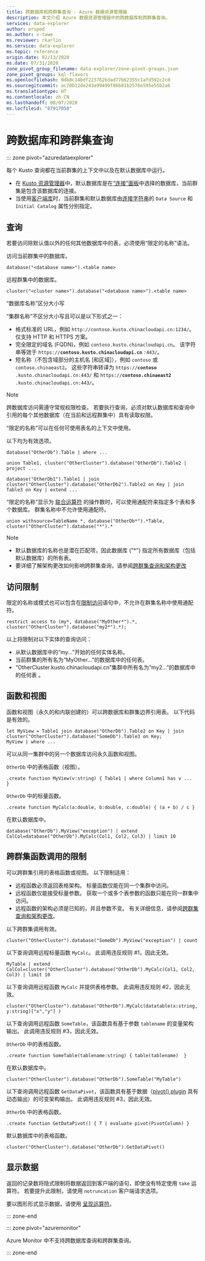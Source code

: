 ```yaml
---
title: 跨数据库和跨群集查询 - Azure 数据资源管理器
description: 本文介绍 Azure 数据资源管理器中的跨数据库和跨群集查询。
services: data-explorer
author: orspod
ms.author: v-tawe
ms.reviewer: rkarlin
ms.service: data-explorer
ms.topic: reference
origin.date: 02/13/2020
ms.date: 07/31/2020
zone_pivot_group_filename: data-explorer/zone-pivot-groups.json
zone_pivot_groups: kql-flavors
ms.openlocfilehash: 0db8c14bdf223762b3ad77b62355c1afd592c2c0
ms.sourcegitcommit: ac70b12de243a9949bf86b81b2576e595e55b2a6
ms.translationtype: HT
ms.contentlocale: zh-CN
ms.lasthandoff: 08/07/2020
ms.locfileid: "87917058"
---
```

# <a name="cross-database-and-cross-cluster-queries"></a>跨数据库和跨群集查询

::: zone pivot="azuredataexplorer"

每个 Kusto 查询都在当前群集的上下文中以及在默认数据库中运行。
* 在 [Kusto 资源管理器](../tools/kusto-explorer.md)中，默认数据库是在[“连接”面板](../tools/kusto-explorer.md#connections-panel)中选择的数据库，当前群集是包含该数据库的连接。
* 当使用[客户端库](../api/netfx/about-kusto-data.md)时，当前群集和默认数据库由[连接字符串](../api/connection-strings/kusto.md)的 `Data Source` 和 `Initial Catalog` 属性分别指定。

## <a name="queries"></a>查询
若要访问除默认值以外的任何其他数据库中的表，必须使用“限定的名称”语法。

访问当前群集中的数据库。

```kusto
database("<database name>").<table name>
```

远程群集中的数据库。
```kusto
cluster("<cluster name>").database("<database name>").<table name>
```

“数据库名称”区分大小写

“集群名称”不区分大小写且可以是以下形式之一：
   * 格式标准的 URL，例如 `http://contoso.kusto.chinacloudapi.cn:1234/`。 仅支持 HTTP 和 HTTPS 方案。
   * 完全限定的域名 (FQDN)，例如 `contoso.kusto.chinacloudapi.cn`。 该字符串等效于 `https://`**`contoso.kusto.chinacloudapi.cn`** `:443/`。
   * 短名称（不包含域部分的主机名 [和区域]），例如 `contoso` 或 `contoso.chinaeast2`。 这些字符串转译为 `https://`**`contoso`** `.kusto.chinacloudapi.cn:443/` 和 `https://`**`contoso.chinaeast2`** `.kusto.chinacloudapi.cn:443/`。

> [!NOTE]
> 跨数据库访问需遵守常规权限检查。
> 若要执行查询，必须对默认数据库和查询中引用的每个其他数据库（在当前和远程群集中）具有读取权限。

“限定的名称”可以在任何可使用表名的上下文中使用。

以下均为有效选项。

```kusto
database("OtherDb").Table | where ...

union Table1, cluster("OtherCluster").database("OtherDb").Table2 | project ...

database("OtherDb1").Table1 | join cluster("OtherCluster").database("OtherDb2").Table2 on Key | join Table3 on Key | extend ...
```

“限定的名称”显示为 [联合运算符](./unionoperator.md) 的操作数时，可以使用通配符来指定多个表和多个数据库。 群集名称中不允许使用通配符。

```kusto
union withsource=TableName *, database("OtherDb*").*Table, cluster("OtherCluster").database("*").*
```

> [!NOTE]
> * 默认数据库的名称也是潜在匹配项，因此数据库 ("&#42;") 指定所有数据库（包括默认数据库）的所有表。
> * 要详细了解架构更改如何影响跨群集查询，请参阅[跨群集查询和架构更改](../concepts/crossclusterandschemachanges.md)

## <a name="access-restriction"></a>访问限制

限定的名称或模式也可以包含在[限制访问](./restrictstatement.md)语句中，不允许在群集名称中使用通配符。

```kusto
restrict access to (my*, database("MyOther*").*, cluster("OtherCluster").database("my2*").*);
```

以上将限制对以下实体的查询访问：

* 从默认数据库中的“my...”开始的任何实体名称。 
* 当前群集的所有名为“MyOther...”的数据库中的任何表。
* “OtherCluster.kusto.chinacloudapi.cn”集群中所有名为“my2...”的数据库中的任何表 。

## <a name="functions-and-views"></a>函数和视图

函数和视图（永久的和内联创建的）可以跨数据库和群集边界引用表。 以下代码是有效的。

```kusto
let MyView = Table1 join database("OtherDb").Table2 on Key | join cluster("OtherCluster").database("SomeDb").Table3 on Key;
MyView | where ...
```

可以从同一集群中的另一个数据库访问永久函数和视图。

`OtherDb` 中的表格函数（视图）。

```kusto
.create function MyView(v:string) { Table1 | where Column1 has v ...  }  
```

`OtherDb` 中的标量函数。

```kusto
.create function MyCalc(a:double, b:double, c:double) { (a + b) / c }  
```

在默认数据库中。

```kusto
database("OtherDb").MyView("exception") | extend CalCol=database("OtherDb").MyCalc(Col1, Col2, Col3) | limit 10
```

## <a name="limitations-of-cross-cluster-function-calls"></a>跨群集函数调用的限制

可以跨群集引用的表格函数或视图。 以下限制适用：

* 远程函数必须返回表格架构。 标量函数仅能在同一个集群中访问。
* 远程函数仅能接受标量参数。 获取一个或多个表参数的函数只能在同一群集中访问。
* 远程函数的架构必须是已知的，并且参数不变。 有关详细信息，请参阅[跨群集查询和架构更改](../concepts/crossclusterandschemachanges.md)。

以下跨群集调用有效。

```kusto
cluster("OtherCluster").database("SomeDb").MyView("exception") | count
```

以下查询调用远程标量函数 `MyCalc`。
此调用违反规则 #1，因此无效。

```kusto
MyTable | extend CalCol=cluster("OtherCluster").database("OtherDb").MyCalc(Col1, Col2, Col3) | limit 10
```

以下查询调用远程函数 `MyCalc` 并提供表格参数。
此调用违反规则 #2，因此无效。

```kusto
cluster("OtherCluster").database("OtherDb").MyCalc(datatable(x:string, y:string)["x","y"] )
```

以下查询调用远程函数 `SomeTable`，该函数具有基于参数 `tablename` 的变量架构输出。
此调用违反规则 #3，因此无效。

`OtherDb` 中的表格函数。

```kusto
.create function SomeTable(tablename:string) { table(tablename)  }  
```

在默认数据库中。

```kusto
cluster("OtherCluster").database("OtherDb").SomeTable("MyTable")
```

以下查询调用远程函数 `GetDataPivot`，该函数具有基于数据（[pivot() plugin](pivotplugin.md) 具有动态输出）的可变架构输出。
此调用违反规则 #3，因此无效。

`OtherDb` 中的表格函数。

```kusto
.create function GetDataPivot() { T | evaluate pivot(PivotColumn) }  
```

默认数据库中的表格函数。

```kusto
cluster("OtherCluster").database("OtherDb").GetDataPivot()
```

## <a name="displaying-data"></a>显示数据

返回的记录数将隐式限制将数据返回到客户端的语句，即使没有特定使用 `take` 运算符。 若要提升此限制，请使用 `notruncation` 客户端请求选项。

要以图形形式显示数据，请使用 [呈现运算符](renderoperator.md)。

::: zone-end

::: zone pivot="azuremonitor"

Azure Monitor 中不支持跨数据库查询和跨群集查询。

::: zone-end
